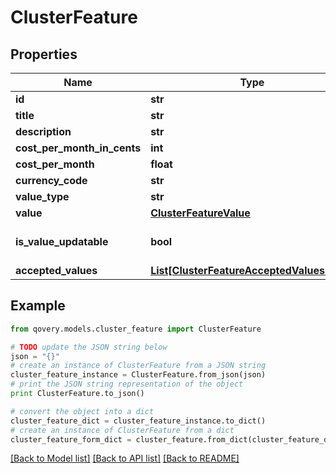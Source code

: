 # ClusterFeature


## Properties

Name | Type | Description | Notes
------------ | ------------- | ------------- | -------------
**id** | **str** |  | [optional] 
**title** | **str** |  | [optional] 
**description** | **str** |  | [optional] 
**cost_per_month_in_cents** | **int** |  | [optional] 
**cost_per_month** | **float** |  | [optional] 
**currency_code** | **str** |  | [optional] 
**value_type** | **str** |  | [optional] 
**value** | [**ClusterFeatureValue**](ClusterFeatureValue.md) |  | [optional] 
**is_value_updatable** | **bool** |  | [optional] [default to False]
**accepted_values** | [**List[ClusterFeatureAcceptedValuesInner]**](ClusterFeatureAcceptedValuesInner.md) |  | [optional] 

## Example

```python
from qovery.models.cluster_feature import ClusterFeature

# TODO update the JSON string below
json = "{}"
# create an instance of ClusterFeature from a JSON string
cluster_feature_instance = ClusterFeature.from_json(json)
# print the JSON string representation of the object
print ClusterFeature.to_json()

# convert the object into a dict
cluster_feature_dict = cluster_feature_instance.to_dict()
# create an instance of ClusterFeature from a dict
cluster_feature_form_dict = cluster_feature.from_dict(cluster_feature_dict)
```
[[Back to Model list]](../README.md#documentation-for-models) [[Back to API list]](../README.md#documentation-for-api-endpoints) [[Back to README]](../README.md)


